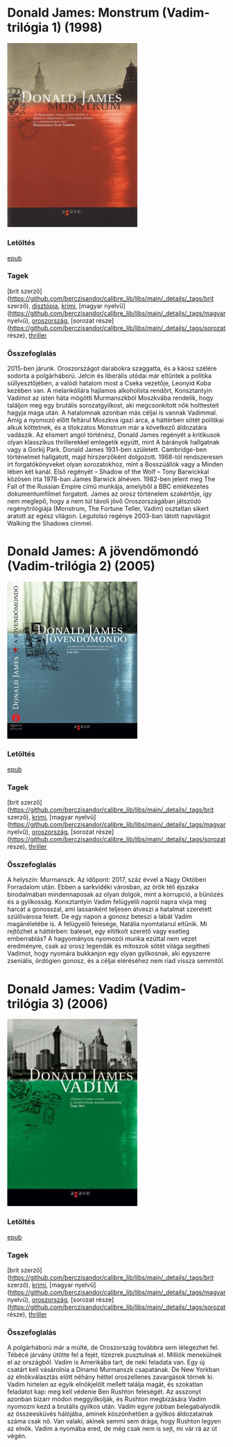 # <a name="id_654">Donald James: Monstrum (Vadim-trilógia 1) (1998)</a>
<img src="https://github.com/BercziSandor/calibre_lib/raw/main/libs/main/Donald%20James/Monstrum%20%28654%29/cover.jpg" alt="cover" width="300"/>

### Letöltés
[epub](https://github.com/BercziSandor/calibre_lib/raw/main/libs/main/Donald%20James/Monstrum%20%28654%29/Monstrum%20-%20Donald%20James.epub)

### Tagek
[brit szerző](https://github.com/berczisandor/calibre_lib/libs/main/_details/_tags/brit szerző), [disztópia](https://github.com/berczisandor/calibre_lib/libs/main/_details/_tags/disztópia), [krimi](https://github.com/berczisandor/calibre_lib/libs/main/_details/_tags/krimi), [magyar nyelvű](https://github.com/berczisandor/calibre_lib/libs/main/_details/_tags/magyar nyelvű), [oroszország](https://github.com/berczisandor/calibre_lib/libs/main/_details/_tags/oroszország), [sorozat része](https://github.com/berczisandor/calibre_lib/libs/main/_details/_tags/sorozat része), [thriller](https://github.com/berczisandor/calibre_lib/libs/main/_details/_tags/thriller)

### Összefoglalás
<div>
<p>2015-ben ​járunk. Oroszországot darabokra szaggatta, és a káosz szélére sodorta a polgárháború. Jelcin és liberális utódai már eltűntek a politika süllyesztőjében, a valódi hatalom most a Cseka vezetője, Leonyid Koba kezében van. A melankóliára hajlamos alkoholista rendőrt, Konsztantyin Vadimot az isten háta mögötti Murmanszkból Moszkvába rendelik, hogy találjon meg egy brutális sorozatgyilkost, aki megcsonkított nők holttesteit hagyja maga után. A hatalomnak azonban más céljai is vannak Vadimmal. Amíg a nyomozó előtt feltárul Moszkva igazi arca, a háttérben sötét politikai alkuk köttetnek, és a titokzatos Monstrum már a következő áldozatára vadászik. Az elismert angol történész, Donald James regényét a kritikusok olyan klasszikus thrillerekkel emlegetik együtt, mint A bárányok hallgatnak vagy a Gorkij Park. Donald James 1931-ben született. Cambridge-ben történelmet hallgatott, majd hírszerzőként dolgozott. 1968-tól rendszeresen írt forgatókönyveket olyan sorozatokhoz, mint a Bosszúállók vagy a Minden lében két kanál. Első regényét – Shadow of the Wolf – Tony Barwickkal közösen írta 1978-ban James Barwick álnéven. 1982-ben jelent meg The Fall of the Russian Empire című munkája, amelyből a BBC emlékezetes dokumentumfilmet forgatott. James az orosz történelem szakértője, így nem meglepő, hogy a nem túl távoli jövő Oroszországában játszódó regénytrilógiája (Monstrum, The Fortune Teller, Vadim) osztatlan sikert aratott az egész világon. Legutolsó regénye 2003-ban látott napvilágot Walking the Shadows címmel.</p></div>


# <a name="id_653">Donald James: A jövendőmondó (Vadim-trilógia 2) (2005)</a>
<img src="https://github.com/BercziSandor/calibre_lib/raw/main/libs/main/Donald%20James/A%20jovendomondo%20%28653%29/cover.jpg" alt="cover" width="300"/>

### Letöltés
[epub](https://github.com/BercziSandor/calibre_lib/raw/main/libs/main/Donald%20James/A%20jovendomondo%20%28653%29/A%20jovendomondo%20-%20Donald%20James.epub)

### Tagek
[brit szerző](https://github.com/berczisandor/calibre_lib/libs/main/_details/_tags/brit szerző), [krimi](https://github.com/berczisandor/calibre_lib/libs/main/_details/_tags/krimi), [magyar nyelvű](https://github.com/berczisandor/calibre_lib/libs/main/_details/_tags/magyar nyelvű), [oroszország](https://github.com/berczisandor/calibre_lib/libs/main/_details/_tags/oroszország), [sorozat része](https://github.com/berczisandor/calibre_lib/libs/main/_details/_tags/sorozat része), [thriller](https://github.com/berczisandor/calibre_lib/libs/main/_details/_tags/thriller)

### Összefoglalás
<p>A helyszín: Murmanszk. Az időpont: 2017, száz évvel a Nagy Októberi 
Forradalom után. Ebben a sarkvidéki városban, az örök téli éjszaka 
birodalmában mindennaposak az olyan dolgok, mint a korrupció, a bűnözés 
és a gyilkosság. Konsztantyin Vadim felügyelő napról napra vívja meg 
harcát a gonosszal, ami lassanként teljesen átveszi a hatalmat szeretett
 szülővárosa felett. De egy napon a gonosz beteszi a lábát Vadim 
magánéletébe is. A felügyelő felesége, Natália nyomtalanul eltűnik. Mi 
rejtőzhet a háttérben: baleset, egy eltitkolt szerető vagy esetleg 
emberrablás? A hagyományos nyomozói munka ezúttal nem vezet eredményre, 
csak az orosz legendák és mítoszok sötét világa segítheti Vadimot, hogy 
nyomára bukkanjon egy olyan gyilkosnak, aki egyszerre zseniális, 
ördögien gonosz, és a céljai eléréséhez nem riad vissza semmitől.</p>


# <a name="id_655">Donald James: Vadim (Vadim-trilógia 3) (2006)</a>
<img src="https://github.com/BercziSandor/calibre_lib/raw/main/libs/main/Donald%20James/Vadim%20%28655%29/cover.jpg" alt="cover" width="300"/>

### Letöltés
[epub](https://github.com/BercziSandor/calibre_lib/raw/main/libs/main/Donald%20James/Vadim%20%28655%29/Vadim%20-%20Donald%20James.epub)

### Tagek
[brit szerző](https://github.com/berczisandor/calibre_lib/libs/main/_details/_tags/brit szerző), [krimi](https://github.com/berczisandor/calibre_lib/libs/main/_details/_tags/krimi), [magyar nyelvű](https://github.com/berczisandor/calibre_lib/libs/main/_details/_tags/magyar nyelvű), [oroszország](https://github.com/berczisandor/calibre_lib/libs/main/_details/_tags/oroszország), [sorozat része](https://github.com/berczisandor/calibre_lib/libs/main/_details/_tags/sorozat része), [thriller](https://github.com/berczisandor/calibre_lib/libs/main/_details/_tags/thriller)

### Összefoglalás
<p>A polgárháború már a múlté, de Oroszország továbbra sem lélegezhet fel. 
Tébécé járvány ütötte fel a fejét, tízezrek pusztulnak el. Milliók 
menekülnek el az országból. Vadim is Amerikába tart, de neki feladata 
van. Egy új csatárt kell vásárolnia a Dinamó Murmanszk csapatának. De 
New Yorkban az elnökválasztás elõtt néhány héttel oroszellenes 
zavargások törnek ki. Vadim hirtelen az egyik elnökjelölt mellett 
találja magát, és szokatlan feladatot kap: meg kell védenie Ben Rushton 
feleségét. Az asszonyt azonban bizarr módon meggyilkolják, és Rushton 
megbízására Vadim nyomozni kezd a brutális gyilkos után. Vadim egyre 
jobban belegabalyodik az összeesküvés hálójába, aminek köszönhetõen a 
gyilkos áldozatainak száma csak nõ. Van valaki, akinek semmi sem drága, 
hogy Rushton legyen az elnök. Vadim a nyomába ered, de még csak nem is 
sejt, mi vár rá az út végén.</p>


